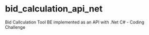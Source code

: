 # bid_calculation_api_net
Bid Callculation Tool BE implemented as an API with .Net C# - Coding Challenge
